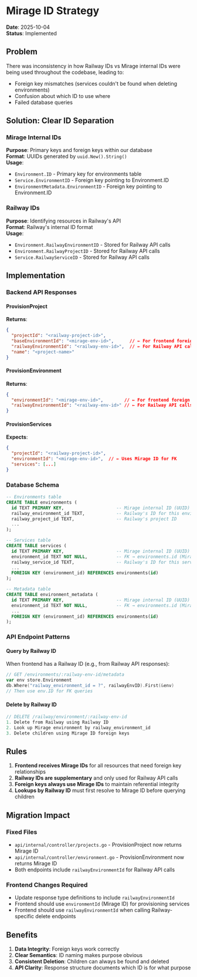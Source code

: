 # Mirage ID Strategy

**Date**: 2025-10-04  
**Status**: Implemented

## Problem

There was inconsistency in how Railway IDs vs Mirage internal IDs were being used throughout the codebase, leading to:
- Foreign key mismatches (services couldn't be found when deleting environments)
- Confusion about which ID to use where
- Failed database queries

## Solution: Clear ID Separation

### Mirage Internal IDs
**Purpose**: Primary keys and foreign keys within our database  
**Format**: UUIDs generated by `uuid.New().String()`  
**Usage**:
- `Environment.ID` - Primary key for environments table
- `Service.EnvironmentID` - Foreign key pointing to Environment.ID
- `EnvironmentMetadata.EnvironmentID` - Foreign key pointing to Environment.ID

### Railway IDs
**Purpose**: Identifying resources in Railway's API  
**Format**: Railway's internal ID format  
**Usage**:
- `Environment.RailwayEnvironmentID` - Stored for Railway API calls
- `Environment.RailwayProjectID` - Stored for Railway API calls
- `Service.RailwayServiceID` - Stored for Railway API calls

## Implementation

### Backend API Responses

#### ProvisionProject
**Returns**:
```json
{
  "projectId": "<railway-project-id>",
  "baseEnvironmentId": "<mirage-env-id>",      // ← For frontend foreign keys
  "railwayEnvironmentId": "<railway-env-id>",  // ← For Railway API calls
  "name": "<project-name>"
}
```

#### ProvisionEnvironment
**Returns**:
```json
{
  "environmentId": "<mirage-env-id>",        // ← For frontend foreign keys
  "railwayEnvironmentId": "<railway-env-id>" // ← For Railway API calls
}
```

#### ProvisionServices
**Expects**:
```json
{
  "projectId": "<railway-project-id>",
  "environmentId": "<mirage-env-id>",  // ← Uses Mirage ID for FK
  "services": [...]
}
```

### Database Schema

```sql
-- Environments table
CREATE TABLE environments (
  id TEXT PRIMARY KEY,                    -- Mirage internal ID (UUID)
  railway_environment_id TEXT,            -- Railway's ID for this environment
  railway_project_id TEXT,                -- Railway's project ID
  ...
);

-- Services table
CREATE TABLE services (
  id TEXT PRIMARY KEY,                    -- Mirage internal ID (UUID)
  environment_id TEXT NOT NULL,           -- FK → environments.id (Mirage ID)
  railway_service_id TEXT,                -- Railway's ID for this service
  ...
  FOREIGN KEY (environment_id) REFERENCES environments(id)
);

-- Metadata table  
CREATE TABLE environment_metadata (
  id TEXT PRIMARY KEY,                    -- Mirage internal ID (UUID)
  environment_id TEXT NOT NULL,           -- FK → environments.id (Mirage ID)
  ...
  FOREIGN KEY (environment_id) REFERENCES environments(id)
);
```

### API Endpoint Patterns

#### Query by Railway ID
When frontend has a Railway ID (e.g., from Railway API responses):
```go
// GET /environments/:railway-env-id/metadata
var env store.Environment
db.Where("railway_environment_id = ?", railwayEnvID).First(&env)
// Then use env.ID for FK queries
```

#### Delete by Railway ID
```go
// DELETE /railway/environment/:railway-env-id
1. Delete from Railway using Railway ID
2. Look up Mirage environment by railway_environment_id
3. Delete children using Mirage ID foreign keys
```

## Rules

1. **Frontend receives Mirage IDs** for all resources that need foreign key relationships
2. **Railway IDs are supplementary** and only used for Railway API calls
3. **Foreign keys always use Mirage IDs** to maintain referential integrity
4. **Lookups by Railway ID** must first resolve to Mirage ID before querying children

## Migration Impact

### Fixed Files
- `api/internal/controller/projects.go` - ProvisionProject now returns Mirage ID
- `api/internal/controller/environment.go` - ProvisionEnvironment now returns Mirage ID
- Both endpoints include `railwayEnvironmentId` for Railway API calls

### Frontend Changes Required
- Update response type definitions to include `railwayEnvironmentId`
- Frontend should use `environmentId` (Mirage ID) for provisioning services
- Frontend should use `railwayEnvironmentId` when calling Railway-specific delete endpoints

## Benefits

1. **Data Integrity**: Foreign keys work correctly
2. **Clear Semantics**: ID naming makes purpose obvious
3. **Consistent Deletion**: Children can always be found and deleted
4. **API Clarity**: Response structure documents which ID is for what purpose


